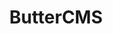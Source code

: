 ---
blog: https://buttercms.com/blog/
codehost: https://github.com/https://github.com/ButterCMS
linkedin: https://linkedin.com/company/buttercms
logohandle: buttercms
sort: buttercms
title: ButterCMS
twitter: https://x.com/buttercms
website: https://buttercms.com/
youtube: https://youtube.com/channel/UCMkLdj2T-uLywDr4x9b9SLQ
---